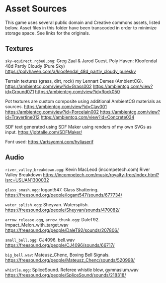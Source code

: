 Asset Sources
=============

This game uses several public domain and Creative commons assets, listed below.
Asset files in this folder have been transcoded in order to minimize storage space.
See links for the originals.

Textures
--------

`sky-equirect.rgbe8.png`: Greg Zaal & Jarod Guest. 
Poly Haven: Kloofendal 48d Partly Cloudy (Pure Sky)
https://polyhaven.com/a/kloofendal_48d_partly_cloudy_puresky

Terrain textures (grass, dirt, rock) my Lennart Demes (AmbientCG).
https://ambientcg.com/view?id=Grass002
https://ambientcg.com/view?id=Ground071
https://ambientcg.com/view?id=Rock050

Pot textures are custom composite using additional AmbientCG materials as sources.
https://ambientcg.com/view?id=Clay001
https://ambientcg.com/view?id=Porcelain002
https://ambientcg.com/view?id=Travertine012
https://ambientcg.com/view?id=Concrete034

SDF text generated using SDF Maker using renders of my own SVGs as input.
https://jobtalle.com/SDFMaker/

Font used: https://artsyomni.com/hyliaserif

Audio
-----

`river_valley_breakdown.ogg`: Kevin MacLeod (incompetech.com)
River Valley Breakdown
https://incompetech.com/music/royalty-free/index.html?isrc=USUAN1300032

`glass_smash.ogg`: logant547. Glass Shattering.
https://freesound.org/people/logant547/sounds/677734/

`water_splish.ogg`: Sheyvan. Watersplish.
https://freesound.org/people/Sheyvan/sounds/470082/

`arrow_release.ogg`, `arrow_thunk.ogg`: DaleT92. Impact_Melon_with_target.wav
https://freesound.org/people/DaleT92/sounds/207806/

`small_bell.ogg`: CJ4096. bell.wav
https://freesound.org/people/CJ4096/sounds/66717/

`big_bell.wav`: Mateusz_Chenc, Boxing Bell Signals.
https://freesound.org/people/Mateusz_Chenc/sounds/520998/

`whistle.ogg`: SpliceSound. Referee whistle blow, gymnasium.wav
https://freesound.org/people/SpliceSound/sounds/218318/


